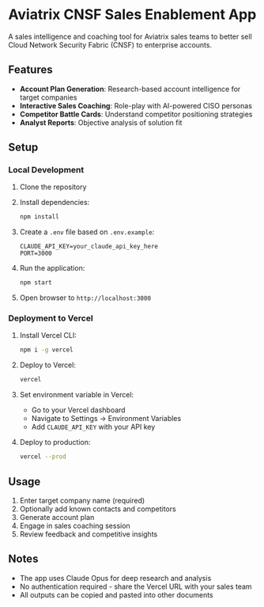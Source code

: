 # Aviatrix CNSF Sales Enablement App

A sales intelligence and coaching tool for Aviatrix sales teams to better sell Cloud Network Security Fabric (CNSF) to enterprise accounts.

## Features

- **Account Plan Generation**: Research-based account intelligence for target companies
- **Interactive Sales Coaching**: Role-play with AI-powered CISO personas
- **Competitor Battle Cards**: Understand competitor positioning strategies
- **Analyst Reports**: Objective analysis of solution fit

## Setup

### Local Development

1. Clone the repository
2. Install dependencies:
   ```bash
   npm install
   ```

3. Create a `.env` file based on `.env.example`:
   ```
   CLAUDE_API_KEY=your_claude_api_key_here
   PORT=3000
   ```

4. Run the application:
   ```bash
   npm start
   ```

5. Open browser to `http://localhost:3000`

### Deployment to Vercel

1. Install Vercel CLI:
   ```bash
   npm i -g vercel
   ```

2. Deploy to Vercel:
   ```bash
   vercel
   ```

3. Set environment variable in Vercel:
   - Go to your Vercel dashboard
   - Navigate to Settings → Environment Variables
   - Add `CLAUDE_API_KEY` with your API key

4. Deploy to production:
   ```bash
   vercel --prod
   ```

## Usage

1. Enter target company name (required)
2. Optionally add known contacts and competitors
3. Generate account plan
4. Engage in sales coaching session
5. Review feedback and competitive insights

## Notes

- The app uses Claude Opus for deep research and analysis
- No authentication required - share the Vercel URL with your sales team
- All outputs can be copied and pasted into other documents